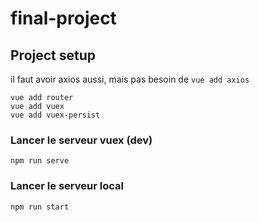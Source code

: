 # final-project
## Project setup
il faut avoir axios aussi, mais pas besoin de ```vue add axios```
```
vue add router
vue add vuex
vue add vuex-persist
```

### Lancer le serveur vuex (dev)
```
npm run serve
```
### Lancer le serveur local
```
npm run start
```